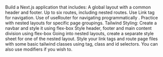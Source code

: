 Build a Next.js application that includes:
A global layout with a common header and footer.
Up to six routes, including nested routes.
Use Link tag for navigation.
Use of useRouter for navigating programmatically .
Practice with nested layouts for specific page groupings.
Tailwind Styling:
Create a navbar and style it using flex-box
Style header, footer and main content division using flex-box
Going into nested layouts, create a separate style sheet for one of the nested layout.
Style your link tags and route page files with some basic tailwind classes using tag, class and id selectors. You can also use modifiers if you wish to.
